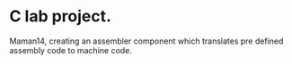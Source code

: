 # C lab project. 
Maman14, creating an assembler component which translates pre defined assembly code to machine code.
